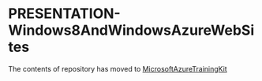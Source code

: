 PRESENTATION-Windows8AndWindowsAzureWebSites
============================================

The contents of repository has moved to [MicrosoftAzureTrainingKit](https://github.com/Microsoft-TrainingKits/MicrosoftAzureTrainingKit/tree/master/Decks/PRESENTATION-Windows8AndWindowsAzureWebSites)
